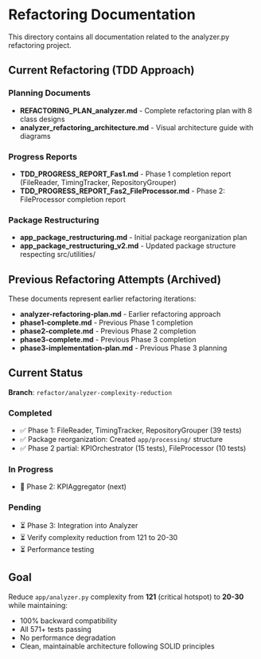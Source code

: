 # Refactoring Documentation

This directory contains all documentation related to the analyzer.py refactoring project.

## Current Refactoring (TDD Approach)

### Planning Documents
- **REFACTORING_PLAN_analyzer.md** - Complete refactoring plan with 8 class designs
- **analyzer_refactoring_architecture.md** - Visual architecture guide with diagrams

### Progress Reports
- **TDD_PROGRESS_REPORT_Fas1.md** - Phase 1 completion report (FileReader, TimingTracker, RepositoryGrouper)
- **TDD_PROGRESS_REPORT_Fas2_FileProcessor.md** - Phase 2: FileProcessor completion report

### Package Restructuring
- **app_package_restructuring.md** - Initial package reorganization plan
- **app_package_restructuring_v2.md** - Updated package structure respecting src/utilities/

## Previous Refactoring Attempts (Archived)

These documents represent earlier refactoring iterations:
- **analyzer-refactoring-plan.md** - Earlier refactoring approach
- **phase1-complete.md** - Previous Phase 1 completion
- **phase2-complete.md** - Previous Phase 2 completion
- **phase3-complete.md** - Previous Phase 3 completion
- **phase3-implementation-plan.md** - Previous Phase 3 planning

## Current Status

**Branch**: `refactor/analyzer-complexity-reduction`

### Completed
- ✅ Phase 1: FileReader, TimingTracker, RepositoryGrouper (39 tests)
- ✅ Package reorganization: Created `app/processing/` structure
- ✅ Phase 2 partial: KPIOrchestrator (15 tests), FileProcessor (10 tests)

### In Progress
- 🔄 Phase 2: KPIAggregator (next)

### Pending
- ⏳ Phase 3: Integration into Analyzer
- ⏳ Verify complexity reduction from 121 to 20-30
- ⏳ Performance testing

## Goal

Reduce `app/analyzer.py` complexity from **121** (critical hotspot) to **20-30** while maintaining:
- 100% backward compatibility
- All 571+ tests passing
- No performance degradation
- Clean, maintainable architecture following SOLID principles

